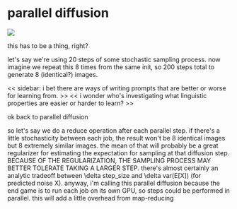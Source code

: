 # parallel diffusion

![](https://img.shields.io/badge/tag-experimental-lightgrey)


this has to be a thing, right?

let's say we're using 20 steps of some stochastic sampling process.
now imagine we repeat this 8 times from the same init, so 200 steps total to generate 8 (identical?) images.

<< sidebar: i bet there are ways of writing prompts that are better or worse for learning from. >>
<< i wonder who's investigating what linguistic properties are easier or harder to learn? >>

ok back to parallel diffusion

so let's say we do a reduce operation after each parallel step. if there's a little stochasticity between each job, the result won't
be 8 identical images but 8 extremely similar images. the mean of that will probably be a great regularizer for estimating the expectation for sampling at that diffusion step.
BECAUSE OF THE REGULARIZATION, THE SAMPLING PROCESS MAY BETTER TOLERATE TAKING A LARGER STEP.
there's almost certainly an analytic tradeoff between \delta step_size and \delta var(E[X]) (for predicted noise X).
anyway, i'm calling this parallel diffusion because the end game is to run each job on its own GPU, so steps could be performed in parallel.
this will add a little overhead from map-reducing

